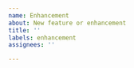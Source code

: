 ```yaml
---
name: Enhancement
about: New feature or enhancement
title: ''
labels: enhancement
assignees: ''

---
```




